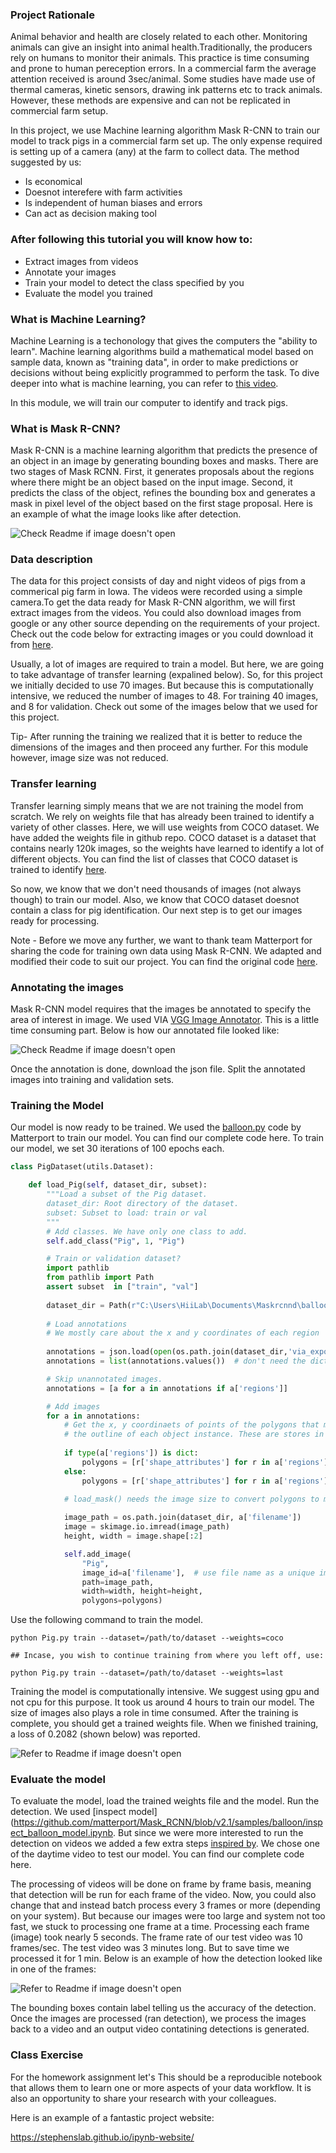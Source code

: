 ### Project Rationale 

Animal behavior and health are closely related to each other. Monitoring animals can give an insight into animal health.Traditionally, the producers rely on humans to monitor their animals. This practice is time consuming and prone to human pereception errors. In a commercial farm the average attention received is around 3sec/animal. Some studies have made use of thermal cameras, kinetic sensors, drawing ink patterns etc to track animals. However, these methods are expensive and can not be replicated in commercial farm setup.

In this project, we use Machine learning algorithm Mask R-CNN to train our model to track pigs in a commercial farm set up. The only expense required is setting up of a camera (any) at the farm to collect data. The method suggested by us:
   * Is economical
   * Doesnot interefere with farm activities
   * Is independent of human biases and errors
   * Can act as decision making tool 

### After following this tutorial you will know how to:
  * Extract images from videos
  * Annotate your images
  * Train your model to detect the class specified by you
  * Evaluate the model you trained
  

### What is Machine Learning?

Machine Learning is a techonology that gives the computers the "ability to learn". Machine learning algorithms build a mathematical model based on sample data, known as "training data", in order to make predictions or decisions without being explicitly programmed to perform the task. To dive deeper into what is machine learning, you can refer to [this video](https://royalsociety.org/topics-policy/projects/machine-learning/videos-and-background-information/). 

In this module, we will train our computer to identify and track pigs. 

### What is Mask R-CNN?

Mask R-CNN is a machine learning algorithm that predicts the presence of an object in an image by generating bounding boxes and masks. There are two stages of Mask RCNN. First, it generates proposals about the regions where there might be an object based on the input image. Second, it predicts the class of the object, refines the bounding box and generates a mask in pixel level of the object based on the first stage proposal. Here is an example of what the image looks like after detection. 

![Check Readme if image doesn't open](https://raw.githubusercontent.com/divyahanda219/DH-Project-Website/master/MaskRCNN.png "Source: Mask RCNN paper")

### Data description

The data for this project consists of day and night videos of pigs from a commerical pig farm in Iowa. The videos were recorded using a simple camera.To get the data ready for Mask R-CNN algorithm, we will first extract images from the videos. You could also download images from google or any other source depending on the requirements of your project. Check out the code below for extracting images or you could download it from [here](https://github.com/divyahanda219/DH-Project-Website/blob/master/Extractimages.py).

Usually, a lot of images are required to train a model. But here, we are going to take advantage of transfer learning (expalined below). So, for this project we initially decided to use 70 images. But because this is computationally intensive, we reduced the number of images to 48. For training 40 images, and 8 for validation. Check out some of the images below that we used for this project.

Tip- After running the training we realized that it is better to reduce the dimensions of the images and then proceed any further. For this module however, image size was not reduced. 

### Transfer learning
Transfer learning simply means that we are not training the model from scratch. We rely on weights file that has already been trained to identify a variety of other classes. Here, we will use weights from COCO dataset. We have added the weights file in github repo. COCO dataset is a dataset that contains nearly 120k images, so the weights have learned to identify a lot of different objects. You can find the list of classes that COCO dataset is trained to identify [here](https://github.com/amikelive/coco-labels/blob/master/coco-labels-paper.txt). 

So now, we know that we don't need thousands of images (not always though) to train our model. Also, we know that COCO dataset doesnot contain a class for pig identification. Our next step is to get our images ready for processing.

Note - Before we move any further, we want to thank team Matterport for sharing the code for training own data using Mask R-CNN. We adapted and modified their code to suit our project. You can find the original code [here](https://github.com/matterport/Mask_RCNN).  
    
### Annotating the images

Mask R-CNN model requires that the images be annotated to specify the area of interest in image. We used VIA [VGG Image Annotator](http://www.robots.ox.ac.uk/~vgg/software/via/). This is a little time consuming part. Below is how our annotated file looked like:

![Check Readme if image doesn't open](https://raw.githubusercontent.com/divyahanda219/DH-Project-Website/master/annotated.png)


Once the annotation is done, download the json file. Split the annotated images into training and validation sets.  

### Training the Model

Our model is now ready to be trained. We used the [balloon.py](https://github.com/matterport/Mask_RCNN/blob/v2.1/samples/balloon/balloon.py) code by Matterport to train our model. You can find our complete code here. To train our model, we set 30 iterations of 100 epochs each. 

```python
class PigDataset(utils.Dataset):

    def load_Pig(self, dataset_dir, subset):
        """Load a subset of the Pig dataset.
        dataset_dir: Root directory of the dataset.
        subset: Subset to load: train or val
        """
        # Add classes. We have only one class to add.
        self.add_class("Pig", 1, "Pig")

        # Train or validation dataset?
        import pathlib
        from pathlib import Path
        assert subset  in ["train", "val"]
   
        dataset_dir = Path(r"C:\Users\HiiLab\Documents\Maskrcnnd\balloon\images", subset)
        
        # Load annotations
        # We mostly care about the x and y coordinates of each region
       
        annotations = json.load(open(os.path.join(dataset_dir,'via_export_json.json')))
        annotations = list(annotations.values())  # don't need the dict keys

        # Skip unannotated images.
        annotations = [a for a in annotations if a['regions']]

        # Add images
        for a in annotations:
            # Get the x, y coordinaets of points of the polygons that make up
            # the outline of each object instance. These are stores in the shape_attribute
         
            if type(a['regions']) is dict:
                polygons = [r['shape_attributes'] for r in a['regions'].values()]
            else:
                polygons = [r['shape_attributes'] for r in a['regions']] 

            # load_mask() needs the image size to convert polygons to masks.
           
            image_path = os.path.join(dataset_dir, a['filename'])
            image = skimage.io.imread(image_path)
            height, width = image.shape[:2]

            self.add_image(
                "Pig",
                image_id=a['filename'],  # use file name as a unique image id
                path=image_path,
                width=width, height=height,
                polygons=polygons)
 ```        

Use the following command to train the model. 

```
python Pig.py train --dataset=/path/to/dataset --weights=coco

## Incase, you wish to continue training from where you left off, use:

python Pig.py train --dataset=/path/to/dataset --weights=last
```

Training the model is computationally intensive. We suggest using gpu and not cpu for this purpose. It took us around 4 hours to train our model. The size of images also plays a role in time consumed. After the training is complete, you should get a trained weights file. When we finished training, a loss of 0.2082 (shown below) was reported. 

![Refer to Readme if image doesn't open](https://raw.githubusercontent.com/divyahanda219/DH-Project-Website/master/LossFunction.png)

### Evaluate the model

To evaluate the model, load the trained weights file and the model. Run the detection. We used [inspect model](https://github.com/matterport/Mask_RCNN/blob/v2.1/samples/balloon/inspect_balloon_model.ipynb. But since we were more interested to run the detection on videos we added a few extra steps [inspired by](https://www.dlology.com/blog/how-to-run-object-detection-and-segmentation-on-video-fast-for-free). We chose one of the daytime video to test our model. You can find our complete code here. 

The processing of videos will be done on frame by frame basis, meaning that detection will be run for each frame of the video. Now, you could also change that and instead batch process every 3 frames or more (depending on your system). But because our images were too large and system not too fast, we stuck to processing one frame at a time. Processing each frame (image) took nearly 5 seconds. The frame rate of our test video was 10 frames/sec. The test video was 3 minutes long. But to save time we processed it for 1 min. Below is an example of how the detection looked like in one of the frames: 

![Refer to Readme if image doesn't open](https://raw.githubusercontent.com/divyahanda219/DH-Project-Website/master/Detection.png)

The bounding boxes contain label telling us the accuracy of the detection. Once the images are processed (ran detection), we process the images back to a video and an output video contatining detections is generated.     


### Class Exercise

For the homework assignment let's   This should be a reproducible notebook that allows them to learn one or more aspects of your data workflow.  It is also an opportunity to share your research with your colleagues.

Here is an example of a fantastic project website:

https://stephenslab.github.io/ipynb-website/



